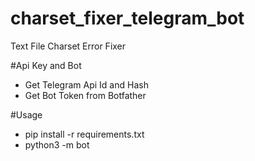 # charset_fixer_telegram_bot
Text File Charset Error Fixer

#Api Key and Bot
- Get Telegram Api Id and Hash
- Get Bot Token from Botfather

#Usage
- pip install -r requirements.txt
- python3 -m bot

